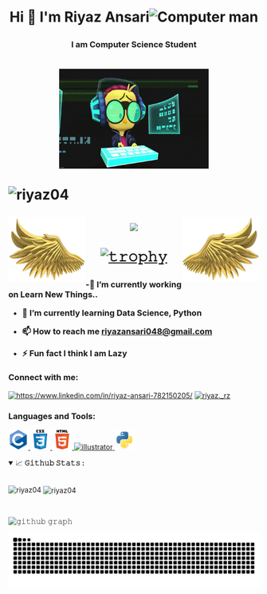 
<!DOCTYPE html>
<html>
<body>
<p><h1 align="center"> Hi  👋  I'm Riyaz Ansari<img src="https://user-images.githubusercontent.com/88748139/138057649-ec116a08-f90c-478e-bc55-96760f426ac1.gif" alt="Computer man" style="width:65px;height:35px;"></p>
</body>
</html>
</h1>
<h3 align="center">I am Computer Science Student</h3>   

<!DOCTYPE html>
<html>
<body>
<p><h1 align="center"> <img src="https://github.com/Riyaz04/Riyaz04/blob/main/giphy.gif" alt="Computer man" style="width:300px;height:200px;"></p>
</body>
</html>

<p align="left"> <img src="https://komarev.com/ghpvc/?username=riyaz04&label=Profile%20views&color=0e75b6&style=flat" alt="riyaz04" /> </p>


  <a>
    <img align="left" height="130" width="155" src=https://github.com/Riyaz04/Riyaz04/blob/4f5fa6ee6ce57af5570779a720864fcd0157b101/left%20wing.png>
    <img align="center" src="https://github-readme-streak-stats.herokuapp.com/?user=Riyaz04&theme=dark&hide_border=true"/>
    <img align="right" height="130" width="155" src=https://github.com/Riyaz04/Riyaz04/blob/4f5fa6ee6ce57af5570779a720864fcd0157b101/right%20wing.png>
  </a>
</p>

       
[![𝚝𝚛𝚘𝚙𝚑𝚢](https://github-profile-trophy.vercel.app/?username=Riyaz04&column=8&margin-w=15&margin-h=15&no-bg=true&no-frame=true&theme=juicyfresh)](https://github.com/Riyaz04)




<p><h3 
       
 -🔭 I’m currently working on **Learn New Things..**

- 🌱 I’m currently learning **Data Science, Python**

- 📫 How to reach me **riyazansari048@gmail.com**

- ⚡ Fun fact **I think I am Lazy**
       </p>

<h3 align="left">Connect with me:</h3>
<p align="left">
<a href="https://linkedin.com/in/https://www.linkedin.com/in/riyaz-ansari-782150205/" target="blank"><img align="center" src="https://raw.githubusercontent.com/rahuldkjain/github-profile-readme-generator/master/src/images/icons/Social/linked-in-alt.svg" alt="https://www.linkedin.com/in/riyaz-ansari-782150205/" height="30" width="40" /></a>
<a href="https://instagram.com/riyaz._rz" target="blank"><img align="center" src="https://raw.githubusercontent.com/rahuldkjain/github-profile-readme-generator/master/src/images/icons/Social/instagram.svg" alt="riyaz._rz" height="30" width="40" /></a>
</p>

<h3 align="left">Languages and Tools:</h3>
<p align="left"> <a href="https://www.cprogramming.com/" target="_blank"> <img src="https://raw.githubusercontent.com/devicons/devicon/master/icons/c/c-original.svg" alt="c" width="40" height="40"/> </a> <a href="https://www.w3schools.com/css/" target="_blank"> <img src="https://raw.githubusercontent.com/devicons/devicon/master/icons/css3/css3-original-wordmark.svg" alt="css3" width="40" height="40"/> </a> <a href="https://www.w3.org/html/" target="_blank"> <img src="https://raw.githubusercontent.com/devicons/devicon/master/icons/html5/html5-original-wordmark.svg" alt="html5" width="40" height="40"/> </a> <a href="https://www.adobe.com/in/products/illustrator.html" target="_blank"> <img src="https://www.vectorlogo.zone/logos/adobe_illustrator/adobe_illustrator-icon.svg" alt="illustrator" width="40" height="40"/> </a> <a href="https://www.python.org" target="_blank"> <img src="https://raw.githubusercontent.com/devicons/devicon/master/icons/python/python-original.svg" alt="python" width="40" height="40"/> </a> </p>

<details open="">
<summary>
  <g-emoji class="g-emoji" alias="chart_with_upwards_trend" fallback-src="https://github.githubassets.com/images/icons/emoji/unicode/1f4c8.png">📈</g-emoji>
  <strong>𝙶𝚒𝚝𝚑𝚞𝚋 𝚂𝚝𝚊𝚝𝚜 : </strong>
</summary>
<br>

<p><img align="left" src="https://github-readme-stats.vercel.app/api/top-langs?username=riyaz04&show_icons=true&locale=en&layout=compact" alt="riyaz04" /></p>
<p>&nbsp;<img align="center" src="https://github-readme-stats.vercel.app/api?username=riyaz04&show_icons=true&locale=en" alt="riyaz04"/></p>

</p>
</details>
<br>

![𝚐𝚒𝚝𝚑𝚞𝚋 𝚐𝚛𝚊𝚙𝚑](https://activity-graph.herokuapp.com/graph?username=Riyaz04&theme=react-dark&hide_border=true&area=true)

<!-- Don't Run Contribution Graph(Generate Snake) Action on your default Branch-->
![𝙶𝚒𝚝𝚑𝚞𝚋 𝙲𝚘𝚗𝚝𝚛𝚒𝚋𝚞𝚝𝚒𝚘𝚗 𝙶𝚛𝚊𝚙𝚑](https://github.com/JayantGoel001/JayantGoel001/blob/main/github-contribution-grid-snake.svg)
<!-- Don't Run Contribution Graph(Generate Snake) Action on your default Branch -->
<br/>













